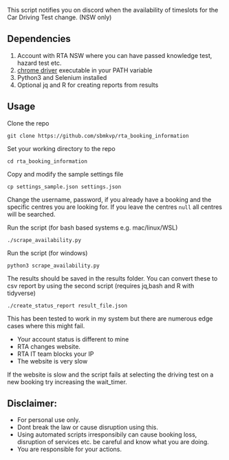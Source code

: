 This script notifies you on discord when the availability of timeslots for the Car Driving Test change. (NSW only) 

## Dependencies

 1. Account with RTA NSW where you can have passed knowledge test, hazard test etc.
 2. [chrome driver](https://sites.google.com/chromium.org/driver/) executable in your PATH variable
 3. Python3 and Selenium installed
 4. Optional jq and R for creating reports from results

## Usage

Clone the repo
```
git clone https://github.com/sbmkvp/rta_booking_information
```

Set your working directory to the repo
```
cd rta_booking_information
```

Copy and modify the sample settings file
```
cp settings_sample.json settings.json
```

Change the username, password, if you already have a booking and the specific
centres you are looking for. If you leave the centres `null` all centres will be
searched. 

Run the script (for bash based systems e.g. mac/linux/WSL)
```
./scrape_availability.py
```

Run the script (for windows) 
```
python3 scrape_availability.py
```
The results should be saved in the results folder.
You can convert these to csv report by using the second script 
(requires jq,bash and R with tidyverse)
```
./create_status_report result_file.json
```

This has been tested to work in my system but there are numerous edge cases 
where this might fail.
 - Your account status is different to mine
 - RTA changes website.
 - RTA IT team blocks your IP
 - The website is very slow

If the website is slow and the script fails at selecting the driving test on a new booking
try increasing the wait_timer.

## Disclaimer:

 - For personal use only. 
 - Dont break the law or cause disruption using this.
 - Using automated scripts irresponsibily can cause booking loss, disruption of services etc. be careful and know what you are doing.
 - You are responsible for your actions.
